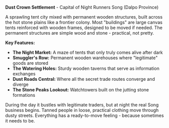 **Dust Crown Settlement** - Capital of Night Runners Song (Dalpo Province)

A sprawling tent city mixed with permanent wooden structures, built across the hot stone plains like a frontier colony. Most "buildings" are large canvas tents reinforced with wooden frames, designed to be moved if needed. The permanent structures are simple wood and stone - practical, not pretty.

**Key Features:**

- **The Night Market:** A maze of tents that only truly comes alive after dark
- **Smuggler's Row:** Permanent wooden warehouses where "legitimate" goods are stored
- **The Watering Holes:** Sturdy wooden taverns that serve as information exchanges
- **Dust Roads Central:** Where all the secret trade routes converge and diverge
- **The Stone Peaks Lookout:** Watchtowers built on the jutting stone formations

During the day it bustles with legitimate traders, but at night the real Song business begins. Tanned people in loose, practical clothing move through dusty streets. Everything has a ready-to-move feeling - because sometimes it needs to be.